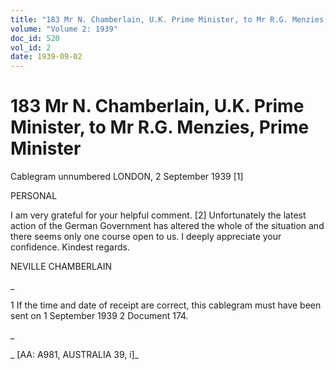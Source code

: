 ```yaml
---
title: "183 Mr N. Chamberlain, U.K. Prime Minister, to Mr R.G. Menzies, Prime Minister"
volume: "Volume 2: 1939"
doc_id: 520
vol_id: 2
date: 1939-09-02
---
```


# 183 Mr N. Chamberlain, U.K. Prime Minister, to Mr R.G. Menzies, Prime Minister

Cablegram unnumbered LONDON, 2 September 1939 [1]

PERSONAL

I am very grateful for your helpful comment. [2] Unfortunately the latest action of the German Government has altered the whole of the situation and there seems only one course open to us. I deeply appreciate your confidence. Kindest regards.

NEVILLE CHAMBERLAIN

_

1 If the time and date of receipt are correct, this cablegram must have been sent on 1 September 1939 2 Document 174.

_

_ [AA: A981, AUSTRALIA 39, i]_
